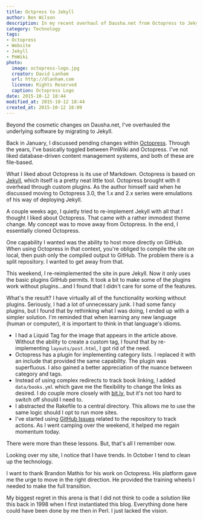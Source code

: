 ```yaml
---
title: Octpress to Jekyll
author: Ben Wilson
description: In my recent overhaul of Dausha.net from Octopress to Jekyll, I'm reminded of the beauty of simplicity.
category: Technology
tags:
- Octopress
- Website
- Jekyll
- PmWiki
photo:
  image: octopress-logo.jpg
  creator: David Lanham
  url: http://dlanham.com
  license: Rights Reserved
  caption: Octopress Logo
date: 2015-10-12 18:44
modified_at: 2015-10-12 18:44
created_at: 2015-10-12 18:09
---
```


Beyond the cosmetic changes on Dausha.net, I've overhauled the underlying software by migrating to Jekyll.

<!-- more -->

Back in January, I discussed pending changes within [Octopress](/diary/lessons-in-octopress/). Through the years, I've basically toggled between PmWiki and Octopress. I've not liked database-driven content management systems, and both of these are file-based.

What I liked about Octopress is its use of Markdown. Octopress is based on [Jekyll](http://jekyllrb.com), which itself is a pretty neat little tool. Octopress brought with it overhead through custom plugins. As the author himself said when he discussed moving to Octopress 3.0, the 1.x and 2.x series were emulations of his way of deploying Jekyll.

A couple weeks ago, I quietly tried to re-implement Jekyll with all that I thought I liked about Octopress. That came with a rather immodest theme change. My concept was to move away from Octopress. In the end, I essentially cloned Octopress.

One capability I wanted was the ability to host more directly on GitHub. When using Octopress in that context, you're obliged to compile the site on local, then push only the compiled output to GitHub. The problem there is a split repository. I wanted to get away from that.

This weekend, I re-reimplemented the site in pure Jekyll. Now it only uses the basic plugins GitHub permits. It took a bit to make some of the plugins work without plugins...and I found that I didn't care for some of the features.

What's the result? I have virtually all of the functionality working without plugins. Seriously, I had a lot of unnecessary junk. I had some fancy plugins, but I found that by rethinking what I was doing, I ended up with a simpler solution. I'm reminded that when learning any new language (human or computer), it is important to think in that language's idioms.

* I had a Liquid Tag for the image that appears in the article above. Without the ability to create a custom tag, I found that by re-implementing `layouts/post.html`, I got rid of the need.
* Octopress has a plugin for implementing category lists. I replaced it with an include that provided the same capability. The plugin was superfluous. I also gained a better appreciation of the nuance between category and tags.
* Instead of using complex redirects to track book linking, I added `data/books.yml` which gave me the flexibility to change the links as desired. I do couple more closely with [bit.ly](https://bit.ly), but it's not too hard to switch off should I need to.
* I abstracted the Rakefile to a central directory. This allows me to use the same logic should I opt to run more sites.
* I've started using [GitHub Issues](https://github.com/Merovex/merovex.github.io/issues) related to the repository to track actions. As I went camping over the weekend, it helped me regain momentum today.

There were more than these lessons. But, that's all I remember now.

Looking over my site, I notice that I have trends. In October I tend to clean up the technology.

I want to thank Brandon Mathis for his work on Octopress. His platform gave me the urge to move in the right direction. He provided the training wheels I needed to make the full transition.

My biggest regret in this arena is that I did not think to code a solution like this back in 1998 when I first instantiated this blog. Everything done here could have been done by me then in Perl. I just lacked the vision.

